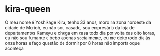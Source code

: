 # kira-queen
 O meu nome é Yoshikage Kira, tenho 33 anos, moro na zona noroeste da cidade de Morioh, eu não sou casado, sou empresário da loja de departamentos Kameyu e chega em casa todo dia por volta das oito horas, eu não sou fumante e bebo apenas socialmente, eu me deito todo dia às onze horas e faço questão de dormir por 8 horas não importa oque aconteça
